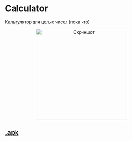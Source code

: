 # Calculator
Калькулятор для целых чисел (пока что)



<p align="center">
    <img src="https://sun9-39.userapi.com/impg/-QaZzI635JwfuTzVrLm1PBXN3h-B6L8DRQVcAg/PqpcARSVK4E.jpg?size=1051x2160&quality=96&sign=b6c520c7b7b8656be3e248b292f860bd&type=album" alt="Скриншот" width="300"/>
</p>

## <a href="https://drive.google.com/file/d/1mHhyRS22vULQ_cp0WaCMNp6gVelcvo8G/view?usp=sharing" download="">.apk</a> ##
